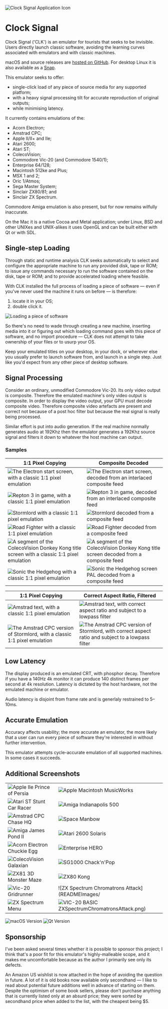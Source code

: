 ![Clock Signal Application Icon](READMEImages/Icon.png)
# Clock Signal
Clock Signal ('CLK') is an emulator for tourists that seeks to be invisible. Users directly launch classic software, avoiding the learning curves associated with emulators and with classic machines.

macOS and source releases are [hosted on GitHub](https://github.com/TomHarte/CLK/releases). For desktop Linux it is also available as a [Snap](https://snapcraft.io/clock-signal). 

This emulator seeks to offer:
* single-click load of any piece of source media for any supported platform;
* with a heavy signal processing tilt for accurate reproduction of original outputs;
* while minimising latency.

It currently contains emulations of the:
* Acorn Electron;
* Amstrad CPC;
* Apple II/II+ and IIe;
* Atari 2600;
* Atari ST;
* ColecoVision;
* Commodore Vic-20 (and Commodore 1540/1);
* Enterprise 64/128;
* Macintosh 512ke and Plus;
* MSX 1 and 2;
* Oric 1/Atmos;
* Sega Master System;
* Sinclair ZX80/81; and
* Sinclair ZX Spectrum.

Commodore Amiga emulation is also present, but for now remains wilfully inaccurate.

On the Mac it is a native Cocoa and Metal application; under Linux, BSD and other UNIXes and UNIX-alikes it uses OpenGL and can be built either with Qt or with SDL.

## Single-step Loading

Through static and runtime analysis CLK seeks automatically to select and configure the appropriate machine to run any provided disk, tape or ROM; to issue any commands necessary to run the software contained on the disk, tape or ROM; and to provide accelerated loading where feasible.

With CLK installed the full process of loading a piece of software — even if you've never used the machine it runs on before — is therefore:

1. locate it in your OS;
2. double click it.

![Loading a piece of software](READMEImages/JustDoubleClick.gif)

So there's no need to wade through creating a new machine, inserting media into it or figuring out which loading command goes with this piece of software, and no import procedure — CLK does not attempt to take ownership of your files or to usurp your OS.

Keep your emulated titles on your desktop, in your dock, or wherever else you usually prefer to launch software from, and launch in a single step. Just like you'd expect from any other piece of desktop software.

## Signal Processing

Consider an ordinary, unmodified Commodore Vic-20. Its only video output is composite. Therefore the emulated machine's only video output is composite. In order to display the video output, your GPU must decode composite video. Therefore composite video artefacts are present and correct not because of a post hoc filter but because the real signal is really being processed.

Similar effort is put into audio generation. If the real machine normally generates audio at 192Khz then the emulator generates a 192Khz source signal and filters it down to whatever the host machine can output.

### Samples

| 1:1 Pixel Copying | Composite Decoded |
|---|---|
|![The Electron start screen, with a classic 1:1 pixel emulation](READMEImages/NaiveElectron.png)|![The Electron start screen, decoded from an interlaced composite feed](READMEImages/CompositeElectron.png)|
|![Repton 3 in game, with a classic 1:1 pixel emulation](READMEImages/NaiveRepton3.png)|![Repton 3 in game, decoded from an interlaced composite feed](READMEImages/CompositeRepton3.png)|
|![Stormlord with a classic 1:1 pixel emulation](READMEImages/NaiveStormlord.png)|![Stormlord decoded from a composite feed](READMEImages/CompositeStormlord.png)|
|![Road Fighter with a classic 1:1 pixel emulation](READMEImages/NaiveRoadFighter.png)|![Road Fighter decoded from a composite feed](READMEImages/CompositeRoadFighter.png)|
|![A segment of the ColecoVision Donkey Kong title screen with a classic 1:1 pixel emulation](READMEImages/NaivePresentsDonkeyKong.png)|![A segment of the ColecoVision Donkey Kong title screen decoded from a composite feed](READMEImages/CompositePresentsDonkeyKong.png)|
|![Sonic the Hedgehog with a classic 1:1 pixel emulation](READMEImages/NaiveSonic.jpeg)|![Sonic the Hedgehog screen PAL decoded from a composite feed](READMEImages/CompositeSonic.png)|

| 1:1 Pixel Copying | Correct Aspect Ratio, Filtered |
|---|---|
|![Amstrad text, with a classic 1:1 pixel emulation](READMEImages/NaiveCPC.png)|![Amstrad text, with correct aspect ratio and subject to a lowpass filter](READMEImages/FilteredCPC.png)|
|![The Amstrad CPC version of Stormlord, with a classic 1:1 pixel emulation](READMEImages/NaiveCPCStormlord.png)|![The Amstrad CPC version of Stormlord, with correct aspect ratio and subject to a lowpass filter](READMEImages/CPCStormlord.png)|

## Low Latency

The display produced is an emulated CRT, with phosphor decay. Therefore if you have a 140Hz 4k monitor it can produce 140 distinct frames per second at 4k resolution. Latency is dictated by the host hardware, not the emulated machine or emulator.

Audio latency is disjoint from frame rate and is generlaly restrained to 5–10ms.

## Accurate Emulation

Accuracy affects usability; the more accurate an emulator, the more likely that a user can run every piece of software they're interested in without further intervention.

This emulator attempts cycle-accurate emulation of all supported machines. In some cases it succeeds.

## Additional Screenshots
| | |
|---|---|
|![Apple IIe Prince of Persia](READMEImages/AppleIIPrinceOfPersia.png) | ![Apple Macintosh MusicWorks](READMEImages/MusicWorks.png)
|![Atari ST Stunt Car Racer](READMEImages/STStuntCarRacer.png) | ![Amiga Indianapolis 500](READMEImages/AmigaIndy500.png) 
|![Amstrad CPC Chase HQ](READMEImages/CPCChaseHQ.png) | ![Space Manbow](READMEImages/SpaceManbow.png)
|![Amiga James Pond II](READMEImages/AmigaJamesPondII.png) | ![Atari 2600 Solaris](READMEImages/Atari2600Solaris.png)
|![Acorn Electron Chuckie Egg](READMEImages/ElectronChuckieEgg.png) | ![Enterprise HERO](READMEImages/EnterpriseHERO.png)
|![ColecoVision Galaxian](READMEImages/ColecoVisionGalaxian.png) | ![SG1000 Chack'n'Pop](READMEImages/SGChackNPop.png)
|![ZX81 3D Monster Maze](READMEImages/ZX81MonsterMaze.png) | ![ZX80 Kong](READMEImages/ZX80Kong.png)
|![Vic-20 Gridrunner](READMEImages/Vic20Gridrunner.png) | ![ZX Spectrum Chromatrons Attack](READMEImages/
|![ZX Spectrum Menu](READMEImages/ZXSpectrumMenu.png) | ![VIC-20 BASIC](READMEImages/Vic20BASIC.png)ZXSpectrumChromatronsAttack.png)

![macOS Version](READMEImages/MultipleSystems.png)
![Qt Version](READMEImages/MultipleSystems-Ubuntu.png)

## Sponsorship

I've been asked several times whether it is possible to sponsor this project; I think that's a poor fit for this emulator's highly-malleable scope, and it makes me uncomfortable because as the author I primarily see only its defects.

An Amazon US wishlist is now attached in the hope of avoiding the question in future. A lot of it is old books now available only secondhand — I like to read about potential future additions well in advance of starting on them. Despite the optimism of some book sellers, please don't purchase anything that is currently listed only at an absurd price; they were sorted by secondhand price when added to the list, with the cheapest being $5.
